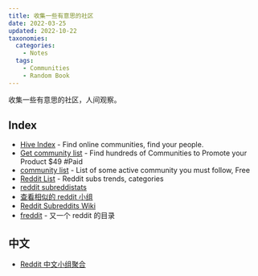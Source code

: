 ```yaml
---
title: 收集一些有意思的社区
date: 2022-03-25
updated: 2022-10-22
taxonomies:
  categories:
    - Notes
  tags:
    - Communities
    - Random Book
---
```


收集一些有意思的社区，人间观察。

<!-- more -->

## Index

- [Hive Index](https://thehiveindex.com/) - Find online communities, find your
  people.
- [Get community list](https://getcommunitylist.com/) - Find hundreds of
  Communities to Promote your Product $49 #Paid
- [community list](https://www.notion.so/Community-908921f2f6584ae990bea68b048b8ea9) -
  List of some active community you must follow, Free
- [Reddit List](http://redditlist.com/sfw) - Reddit subs trends, categories
- [reddit subreddistats](https://subredditstats.com/)
- [查看相似的 reddit 小组](https://anvaka.github.io/redsim/)
- [Reddit Subreddits Wiki](https://www.reddit.com/r/ListOfSubreddits/wiki/listofsubreddits)
- [freddit](https://freddit.rahul.biz/) - 又一个 reddit 的目录

## 中文

- [Reddit 中文小组聚合](https://www.reddit.com/r/DoubanFeministGroup+DoubanGoosegroup+real_China_irl+Taiwanese)


